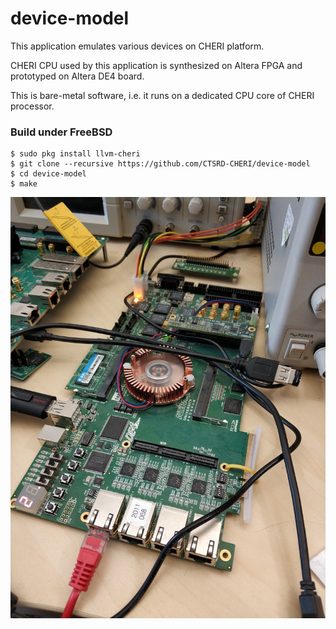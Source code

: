 # device-model

This application emulates various devices on CHERI platform.

CHERI CPU used by this application is synthesized on Altera FPGA and prototyped on Altera DE4 board.

This is bare-metal software, i.e. it runs on a dedicated CPU core of CHERI processor.

### Build under FreeBSD

    $ sudo pkg install llvm-cheri
    $ git clone --recursive https://github.com/CTSRD-CHERI/device-model
    $ cd device-model
    $ make

![alt text](https://raw.githubusercontent.com/CTSRD-CHERI/device-model/master/images/de4.jpg)
